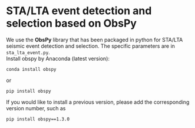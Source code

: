 # STA/LTA event detection and selection based on ObsPy

We use the **ObsPy** library that has been packaged in python for STA/LTA seismic event detection and selection. The specific parameters are in `sta_lta_event.py`.   
Install obspy by Anaconda (latest version):  
```
conda install obspy
```
or  
```
pip install obspy
```
If you would like to install a previous version, please add the corresponding version number, such as  
```
pip install obspy==1.3.0
```
